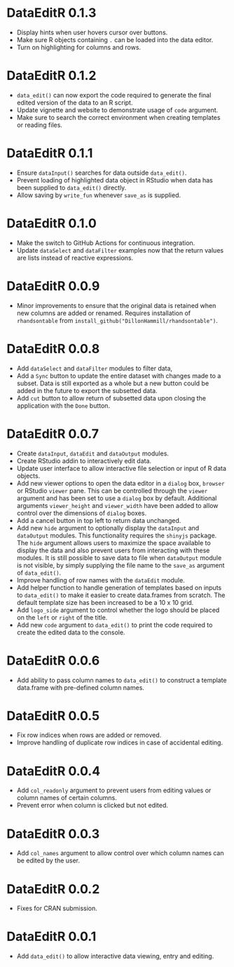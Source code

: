 # DataEditR 0.1.3

* Display hints when user hovers cursor over buttons.
* Make sure R objects containing `.` can be loaded into the data editor.
* Turn on highlighting for columns and rows.

# DataEditR 0.1.2

* `data_edit()` can now export the code required to generate the final edited version of the data to an R script.
* Update vignette and website to demonstrate usage of `code` argument.
* Make sure to search the correct environment when creating templates or reading files.

# DataEditR 0.1.1

* Ensure `dataInput()` searches for data outside `data_edit()`.
* Prevent loading of highlighted data object in RStudio when data has been supplied to `data_edit()` directly.
* Allow saving by `write_fun` whenever `save_as` is supplied.

# DataEditR 0.1.0

* Make the switch to GitHub Actions for continuous integration.
* Update `dataSelect` and `dataFilter` examples now that the return values are lists instead of reactive expressions.

# DataEditR 0.0.9

* Minor improvements to ensure that the original data is retained when new columns are added or renamed. Requires installation of `rhandsontable` from `install_github("DillonHammill/rhandsontable")`.

# DataEditR 0.0.8

* Add `dataSelect` and `dataFilter` modules to filter data,
* Add a `Sync` button to update the entire dataset with changes made to a subset. Data is still exported as a whole but a new button could be added in the future to export the subsetted data.
* Add `cut` button to allow return of subsetted data upon closing the application with the `Done` button.

# DataEditR 0.0.7

* Create `dataInput`, `dataEdit` and `dataOutput` modules.
* Create RStudio addin to interactively edit data.
* Update user interface to allow interactive file selection or input of R data objects.
* Add new viewer options to open the data editor in a `dialog` box, `browser` or RStudio `viewer` pane. This can be controlled through the `viewer` argument and has been set to use a `dialog` box by default. Additional arguments `viewer_height` and `viewer_width` have been added to allow control over the dimensions of `dialog` boxes.
* Add a cancel button in top left to return data unchanged.
* Add new `hide` argument to optionally display the `dataInput` and `dataOutput` modules. This functionality requires the `shinyjs` package. The `hide` argument allows users to maximize the space available to display the data and also prevent users from interacting with these modules. It is still possible to save data to file when `dataOutput` module is not visible, by simply supplying the file name to the `save_as` argument of `data_edit()`.
* Improve handling of row names with the `dataEdit` module.
* Add helper function to handle generation of templates based on inputs to `data_edit()` to make it easier to create data.frames from scratch. The default template size has been increased to be a 10 x 10 grid.
* Add `logo_side` argument to control whether the logo should be placed on the `left` or `right` of the title.
* Add new `code` argument to `data_edit()` to print the code required to create the edited data to the console.

# DataEditR 0.0.6

* Add ability to pass column names to `data_edit()` to construct a template data.frame with pre-defined column names.

# DataEditR 0.0.5

* Fix row indices when rows are added or removed.
* Improve handling of duplicate row indices in case of accidental editing.

# DataEditR 0.0.4

* Add `col_readonly` argument to prevent users from editing values or column names of certain columns.
* Prevent error when column is clicked but not edited.

# DataEditR 0.0.3

* Add `col_names` argument to allow control over which column names can be edited by the user.

# DataEditR 0.0.2

* Fixes for CRAN submission.

# DataEditR 0.0.1

* Add `data_edit()` to allow interactive data viewing, entry and editing.
